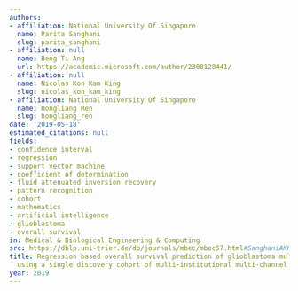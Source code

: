 ```yaml
---
authors:
- affiliation: National University Of Singapore
  name: Parita Sanghani
  slug: parita_sanghani
- affiliation: null
  name: Beng Ti Ang
  url: https://academic.microsoft.com/author/2308128441/
- affiliation: null
  name: Nicolas Kon Kam King
  slug: nicolas_kon_kam_king
- affiliation: National University Of Singapore
  name: Hongliang Ren
  slug: hongliang_ren
date: '2019-05-18'
estimated_citations: null
fields:
- confidence interval
- regression
- support vector machine
- coefficient of determination
- fluid attenuated inversion recovery
- pattern recognition
- cohort
- mathematics
- artificial intelligence
- glioblastoma
- overall survival
in: Medical & Biological Engineering & Computing
src: https://dblp.uni-trier.de/db/journals/mbec/mbec57.html#SanghaniAKR19
title: Regression based overall survival prediction of glioblastoma multiforme patients
  using a single discovery cohort of multi-institutional multi-channel MR images.
year: 2019
---
```

